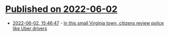 # [Published on 2022-06-02](index.md)

* [2022-06-02, 15:46:47](https://news.ycombinator.com/item?id=31596326) - [In this small Virginia town, citizens review police like Uber drivers](https://www.washingtonpost.com/dc-md-va/2022/06/02/warrenton-virginia-police-reviews/)
